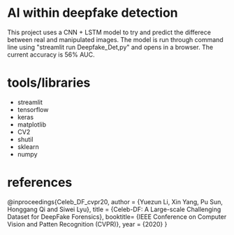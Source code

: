 # AI within deepfake detection
This project uses a CNN + LSTM model to try and predict the differece between real and manipulated images. The model is run through command line using "streamlit run Deepfake_Det,py" and opens in a browser. The current accuracy is 56% AUC.


# tools/libraries
* streamlit
* tensorflow
* keras
* matplotlib
* CV2
* shutil
* sklearn
* numpy

# references
@inproceedings{Celeb_DF_cvpr20,
   author = {Yuezun Li, Xin Yang, Pu Sun, Honggang Qi and Siwei Lyu},
   title = {Celeb-DF: A Large-scale Challenging Dataset for DeepFake Forensics},
   booktitle= {IEEE Conference on Computer Vision and Patten Recognition (CVPR)},
   year = {2020}
}

